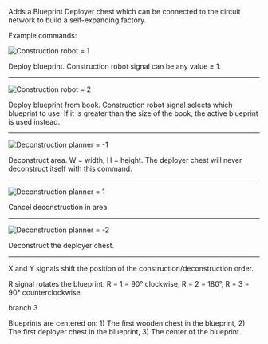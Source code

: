 Adds a Blueprint Deployer chest which can be connected to the circuit network to build a self-expanding factory.

Example commands:

![Construction robot = 1](http://davemcw.com/factorio/images/construction-robot_1.jpg)

Deploy blueprint. Construction robot signal can be any value ≥ 1.

---

![Construction robot = 2](http://davemcw.com/factorio/images/construction-robot_2.jpg)

Deploy blueprint from book. Construction robot signal selects which blueprint to use.  If it is greater than the size of the book, the active blueprint is used instead.

---

![Deconstruction planner = -1](http://davemcw.com/factorio/images/deconstruction-planner_-1.jpg)

Deconstruct area. W = width, H = height.  The deployer chest will never deconstruct itself with this command.

---

![Deconstruction planner = 1](http://davemcw.com/factorio/images/deconstruction-planner_1.jpg)

Cancel deconstruction in area.

---

![Deconstruction planner = -2](http://davemcw.com/factorio/images/deconstruction-planner_-2.jpg)

Deconstruct the deployer chest.

---

X and Y signals shift the position of the construction/deconstruction order.

R signal rotates the blueprint. R = 1 = 90° clockwise, R = 2 = 180°, R = 3 = 90° counterclockwise.

branch 3

Blueprints are centered on: 1) The first wooden chest in the blueprint, 2) The first deployer chest in the blueprint, 3) The center of the blueprint.
